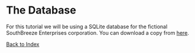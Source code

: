 # The Database

For this tutorial we will be using a SQLite database for the fictional SouthBreeze 
Enterprises corporation.  You can download a copy from [here](https://github.com/jpsteil/southbreeze/raw/master/databases/storage.db).


[Back to Index](../README.md)